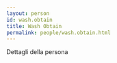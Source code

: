 ```yaml
---
layout: person
id: wash.obtain
title: Wash Obtain
permalink: people/wash.obtain.html
---
```


Dettagli della persona